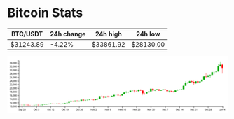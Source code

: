 # Bitcoin Stats

BTC/USDT|24h change|24h high|24h low|
|---|---|---|---|
|$31243.89|-4.22%|$33861.92|$28130.00|

<img src="./chart.svg">
